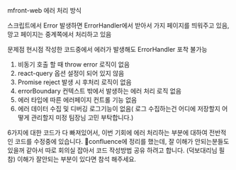 

mfront-web 에러 처리 방식

스크립트에서  Error 발생하면 ErrorHandler에서 받아서 가지 페이지를 띄워주고 있음,
망고 페이지는 중계쪽에서 처리하고 있음


문제점
현시점 작성한 코드중에서 에러가 발생해도  ErrorHandler 포착 불가능
1. 비동기 호출 할 때 throw error 로직이 없음
2. react-query 옵션 설정이 되어 있지 않음
3. Promise reject 발생 시 후처리 로직이 없음
4. errorBoundary 컨텍스트 밖에서 발생하는 에러 처리 로직 없음
5. 에러 타입에 따른 에러페이지 컨트롤 기능 없음
6. 에러 데이터 수집 및 디버깅 로그기능이 없음( 로그 수집하는건 어디에 저장할지 어떻게 관리할지 미정 팀장님 고민 부탁합니다.)

6가지에 대한 코드가 다 빠져있어서, 이번 기회에 에러 처리하는 부분에 대하여 전반적인 코드를 수정중에 있습니다.  confluence에 정리를 했는데, 잘 이해가 안되는분들도 있을꺼 같아서 따로 회의실 잡아서 코드 작성방법 공유 하려고 합니다. (덕보대리님 필참)  이해가 잘안되는 부분이 있다면 참석 해주세요.

